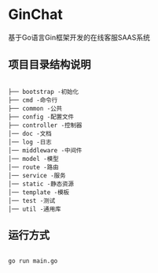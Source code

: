 # GinChat
基于Go语言Gin框架开发的在线客服SAAS系统
## 项目目录结构说明
<pre><code>
├── bootstrap -初始化
├── cmd -命令行
├── common -公共
├── config -配置文件
├── controller -控制器
│── doc -文档
│── log -日志
│── middleware -中间件
│── model -模型
│── route -路由
│── service -服务
│── static -静态资源
│── template -模板
│── test -测试
│── util -通用库
</code></pre>

## 运行方式
<code>
go run main.go
</code>
